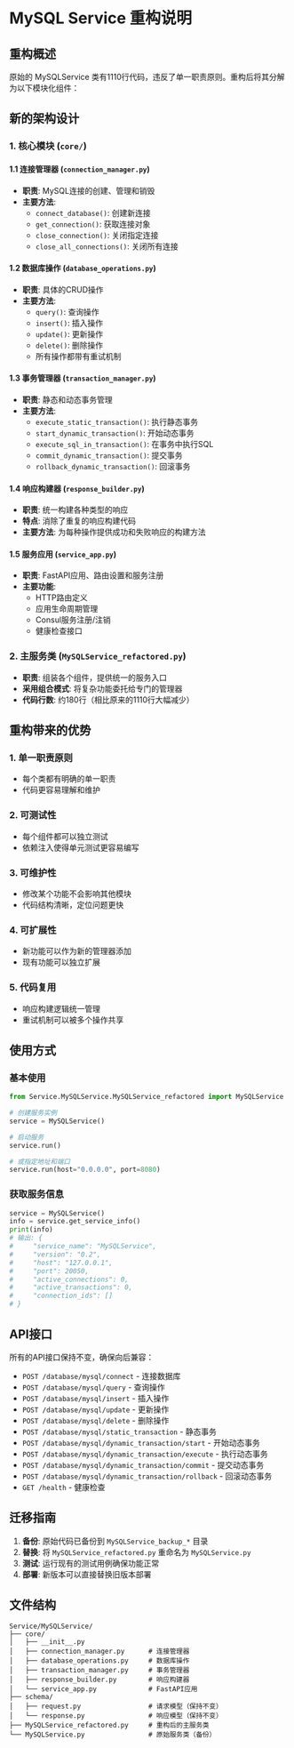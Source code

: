 # MySQL Service 重构说明

## 重构概述

原始的 MySQLService 类有1110行代码，违反了单一职责原则。重构后将其分解为以下模块化组件：

## 新的架构设计

### 1. 核心模块 (`core/`)

#### 1.1 连接管理器 (`connection_manager.py`)
- **职责**: MySQL连接的创建、管理和销毁
- **主要方法**:
  - `connect_database()`: 创建新连接
  - `get_connection()`: 获取连接对象
  - `close_connection()`: 关闭指定连接
  - `close_all_connections()`: 关闭所有连接

#### 1.2 数据库操作 (`database_operations.py`)
- **职责**: 具体的CRUD操作
- **主要方法**:
  - `query()`: 查询操作
  - `insert()`: 插入操作
  - `update()`: 更新操作
  - `delete()`: 删除操作
  - 所有操作都带有重试机制

#### 1.3 事务管理器 (`transaction_manager.py`)
- **职责**: 静态和动态事务管理
- **主要方法**:
  - `execute_static_transaction()`: 执行静态事务
  - `start_dynamic_transaction()`: 开始动态事务
  - `execute_sql_in_transaction()`: 在事务中执行SQL
  - `commit_dynamic_transaction()`: 提交事务
  - `rollback_dynamic_transaction()`: 回滚事务

#### 1.4 响应构建器 (`response_builder.py`)
- **职责**: 统一构建各种类型的响应
- **特点**: 消除了重复的响应构建代码
- **主要方法**: 为每种操作提供成功和失败响应的构建方法

#### 1.5 服务应用 (`service_app.py`)
- **职责**: FastAPI应用、路由设置和服务注册
- **主要功能**:
  - HTTP路由定义
  - 应用生命周期管理
  - Consul服务注册/注销
  - 健康检查接口

### 2. 主服务类 (`MySQLService_refactored.py`)
- **职责**: 组装各个组件，提供统一的服务入口
- **采用组合模式**: 将复杂功能委托给专门的管理器
- **代码行数**: 约180行（相比原来的1110行大幅减少）

## 重构带来的优势

### 1. **单一职责原则**
- 每个类都有明确的单一职责
- 代码更容易理解和维护

### 2. **可测试性**
- 每个组件都可以独立测试
- 依赖注入使得单元测试更容易编写

### 3. **可维护性**
- 修改某个功能不会影响其他模块
- 代码结构清晰，定位问题更快

### 4. **可扩展性**
- 新功能可以作为新的管理器添加
- 现有功能可以独立扩展

### 5. **代码复用**
- 响应构建逻辑统一管理
- 重试机制可以被多个操作共享

## 使用方式

### 基本使用
```python
from Service.MySQLService.MySQLService_refactored import MySQLService

# 创建服务实例
service = MySQLService()

# 启动服务
service.run()

# 或指定地址和端口
service.run(host="0.0.0.0", port=8080)
```

### 获取服务信息
```python
service = MySQLService()
info = service.get_service_info()
print(info)
# 输出: {
#     "service_name": "MySQLService",
#     "version": "0.2", 
#     "host": "127.0.0.1",
#     "port": 20050,
#     "active_connections": 0,
#     "active_transactions": 0,
#     "connection_ids": []
# }
```

## API接口

所有的API接口保持不变，确保向后兼容：

- `POST /database/mysql/connect` - 连接数据库
- `POST /database/mysql/query` - 查询操作
- `POST /database/mysql/insert` - 插入操作
- `POST /database/mysql/update` - 更新操作
- `POST /database/mysql/delete` - 删除操作
- `POST /database/mysql/static_transaction` - 静态事务
- `POST /database/mysql/dynamic_transaction/start` - 开始动态事务
- `POST /database/mysql/dynamic_transaction/execute` - 执行动态事务
- `POST /database/mysql/dynamic_transaction/commit` - 提交动态事务
- `POST /database/mysql/dynamic_transaction/rollback` - 回滚动态事务
- `GET /health` - 健康检查

## 迁移指南

1. **备份**: 原始代码已备份到 `MySQLService_backup_*` 目录
2. **替换**: 将 `MySQLService_refactored.py` 重命名为 `MySQLService.py`
3. **测试**: 运行现有的测试用例确保功能正常
4. **部署**: 新版本可以直接替换旧版本部署

## 文件结构

```
Service/MySQLService/
├── core/
│   ├── __init__.py
│   ├── connection_manager.py      # 连接管理器
│   ├── database_operations.py     # 数据库操作
│   ├── transaction_manager.py     # 事务管理器
│   ├── response_builder.py        # 响应构建器
│   └── service_app.py             # FastAPI应用
├── schema/
│   ├── request.py                 # 请求模型（保持不变）
│   └── response.py                # 响应模型（保持不变）
├── MySQLService_refactored.py     # 重构后的主服务类
└── MySQLService.py                # 原始服务类（备份）
```
